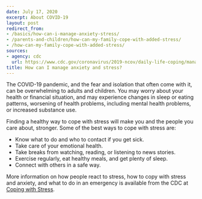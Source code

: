 ```yaml
---
date: July 17, 2020
excerpt: About COVID-19
layout: post
redirect_from:
- /basics/how-can-i-manage-anxiety-stress/
- /parents-and-children/how-can-my-family-cope-with-added-stress/
- /how-can-my-family-cope-with-added-stress/
sources:
- agency: cdc
  url: https://www.cdc.gov/coronavirus/2019-ncov/daily-life-coping/managing-stress-anxiety.html
title: How can I manage anxiety and stress?
---
```


The COVID-19 pandemic, and the fear and isolation that often come with it, can be overwhelming to adults and children. You may worry about your health or financial situation, and may experience changes in sleep or eating patterns, worsening of health problems, including mental health problems, or increased substance use.

Finding a healthy way to cope with stress will make you and the people you care about, stronger. Some of the best ways to cope with stress are:

- Know what to do and who to contact if you get sick.
- Take care of your emotional health.
- Take breaks from watching, reading, or listening to news stories.
- Exercise regularly, eat healthy meals, and get plenty of sleep.
- Connect with others in a safe way.

More information on how people react to stress, how to copy with stress and anxiety, and what to do in an emergency is available from the CDC at [Coping with Stress](https://www.cdc.gov/coronavirus/2019-ncov/daily-life-coping/managing-stress-anxiety.html).